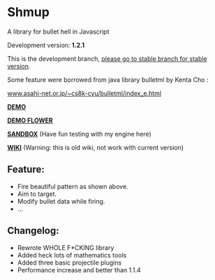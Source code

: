 # Shmup
A library for bullet hell in Javascript

Development version: **1.2.1**

This is the development branch, [please go to stable branch for stable version](https://github.com/Trung0246/Shmup/tree/stable-1.1.4).

Some feature were borrowed from java library bulletml by Kenta Cho :

www.asahi-net.or.jp/~cs8k-cyu/bulletml/index_e.html

[**DEMO**](http://codepen.io/Trung0246/pen/EgAyRZ)

[**DEMO FLOWER**](http://codepen.io/Trung0246/pen/amgZpd)

[**SANDBOX**](http://codepen.io/Trung0246/pen/GNpdOq) (Have fun testing with my engine here)

[**WIKI**](https://github.com/Trung0246/Shmup/wiki) (Warning: this is old wiki, not work with current version)

## Feature:
* Fire beautiful pattern as shown above.
* Aim to target.
* Modify bullet data while firing.
* ...

## Changelog:
* Rewrote WHOLE F\*CKING library
* Added heck lots of mathematics tools
* Added three basic projectile plugins
* Performance increase and better than 1.1.4
